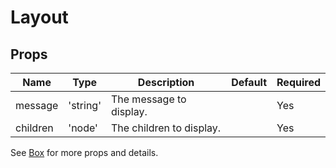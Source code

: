 # Layout


## Props

Name | Type | Description | Default | Required
---|---|---|---|---
message | 'string' | The message to display. | | Yes 
children | 'node' | The children to display. | | Yes


See [Box](https://material-ui.com/api/box/) for more props and details.